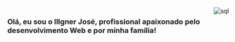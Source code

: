 <img align="right" alt="sql" src="https://github.com/IllgnerJose/IllgnerJose/assets/141378634/c1e324b7-0467-48bf-aa22-0594dc1c30de"/>

### Olá, eu sou o Illgner José, profissional apaixonado pelo desenvolvimento Web e por minha família!





